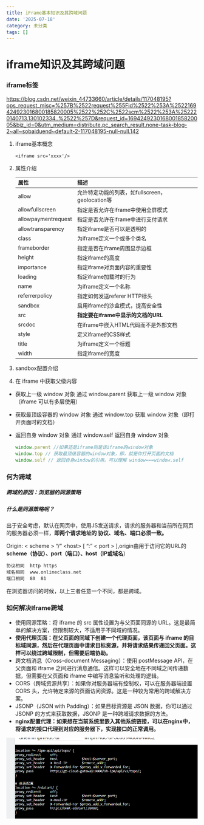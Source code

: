 ```yaml
---
title: iFrame基本知识及其跨域问题
date: '2025-07-18'
category: 未分类
tags: []
---
```

# iframe知识及其跨域问题

###  iframe标签

https://blog.csdn.net/weixin_44733660/article/details/117048195?ops_request_misc=%257B%2522request%255Fid%2522%253A%2522169424923016800185820005%2522%252C%2522scm%2522%253A%252220140713.130102334..%2522%257D&request_id=169424923016800185820005&biz_id=0&utm_medium=distribute.pc_search_result.none-task-blog-2~all~sobaiduend~default-2-117048195-null-null.142

1. iframe基本概念

   ```vue
   <iframe src='xxxx'/>
   ```

2. 属性介绍

   |属性|描述|
   |---|---|
   |allow |  允许特定功能的列表，如fullscreen，geolocation等|
   |allowfullscreen| 指定是否允许在iframe中使用全屏模式|
   |allowpaymentrequest| 指定是否允许在iframe中进行支付请求|
   |allowtransparency| 指定iframe是否可以是透明的|
   |class  |为iframe定义一个或多个类名|
   |frameborder| 指定是否在iframe周围显示边框|
   |height|  指定iframe的高度|
   |importance|指定iframe对页面内容的重要性|
   |loading| 指定iframe加载时的行为|
   |name|  为iframe定义一个名称|
   |referrerpolicy|指定如何发送referer HTTP标头|
   |sandbox| 启用iframe的沙盒模式，提高安全性|
   |src| **指定要在iframe中显示的文档的URL** |
   |srcdoc|在iframe中嵌入HTML代码而不是外部文档|
   |style  |定义iframe的CSS样式|
   |title| 为iframe定义一个标题|
   |width| 指定iframe的宽度|

3.  sandbox配置介绍

4.  在 iframe 中获取父级内容

- 获取上一级 window 对象
  通过 window.parent 获取上一级 window 对象（iframe 可以有多层使用）

- 获取最顶级容器的 window 对象
  通过 window.top 获取 window 对象（即打开页面时的文档）

- 返回自身 window 对象
  通过 window.self 返回自身 window 对象

  ```js
  window.parent //如果还是iframe则是该iframe的window对象
  window.top // 获取最顶级容器的window对象，即，就是你打开页面的文档
  window.self // 返回自身window的引用。可以理解 window===window.self
  ```

### 何为跨域

#####  跨域的原因：浏览器的同源策略

##### 什么是同源策略呢？

出于安全考虑，默认在网页中，使用JS发送请求，请求的服务器和当前所在网页的服务器必须一样，**即两个请求地址的 协议、域名、端口必须一致。**

Origin: &lt; scheme &gt; “/” &lt;host&gt; [ “:” &lt; port &gt; ],origin由用于访问它的URL的<strong>scheme（协议）、port（端口）、host（IP或域名</strong>）

```sh
协议相同  http https
域名相同  www.onlineclass.net
端口相同  80  81
```

在浏览器访问的时候，以上三者任意一个不同，都是跨域。

### 如何解决Iframe跨域

- 使用同源策略：将 iframe 的 src 属性设置为与父页面同源的 URL。这是最简单的解决方案，但限制较大，不适用于不同域的情况。
- **使用代理页面：在父页面的同域下创建一个代理页面，该页面与 iframe 的目标域同源，然后在代理页面中请求目标资源，并将请求结果传递回父页面。这样可以绕过跨域限制，但需要后端协助。**
- 跨文档消息（Cross-document Messaging）：使用 postMessage API，在父页面和 iframe 之间进行消息通信。这样可以安全地在不同域之间传递数据，但需要在父页面和 iframe 中编写消息监听和处理的逻辑。
- CORS（跨域资源共享）：如果你对服务器端有控制权，可以在服务器端设置 CORS 头，允许特定来源的页面访问资源。这是一种较为常用的跨域解决方案。
- JSONP（JSON with Padding）：如果目标资源是 JSON 数据，你可以通过 JSONP 的方式来获取数据，JSONP 是一种跨域请求数据的方法。
- **nginx配置代理：如果想在当前系统里嵌入其他系统链接，可以在nginx中，将请求的接口代理到对应的服务器下，实现接口的正常调用。**

![1694570410196](../images/1694570410196.png)



